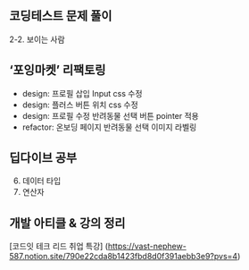 ## 코딩테스트 문제 풀이

2-2. 보이는 사람

## ‘포잉마켓’ 리팩토링

- design: 프로필 삽입 Input css 수정
- design: 플러스 버튼 위치 css 수정
- design: 프로필 수정 반려동물 선택 버튼 pointer 적용
- refactor: 온보딩 페이지 반려동물 선택 이미지 라벨링

## 딥다이브 공부

6. 데이터 타입
7. 연산자

## 개발 아티클 & 강의 정리

[코드잇 테크 리드 취업 특강] (https://vast-nephew-587.notion.site/790e22cda8b1423fbd8d0f391aebb3e9?pvs=4)
